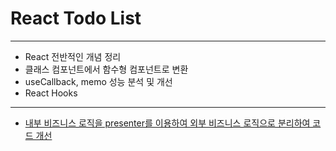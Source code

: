 # React Todo List

---

- React 전반적인 개념 정리
- 클래스 컴포넌트에서 함수형 컴포넌트로 변환
- useCallback, memo 성능 분석 및 개선
- React Hooks 

---

- [내부 비즈니스 로직을 presenter를 이용하여 외부 비즈니스 로직으로 분리하여 코드 개선](https://github.com/godud2604/react-todo-list/commit/bb99454bb4ad3a0bd71f959d1f60b477850c5f0e)
